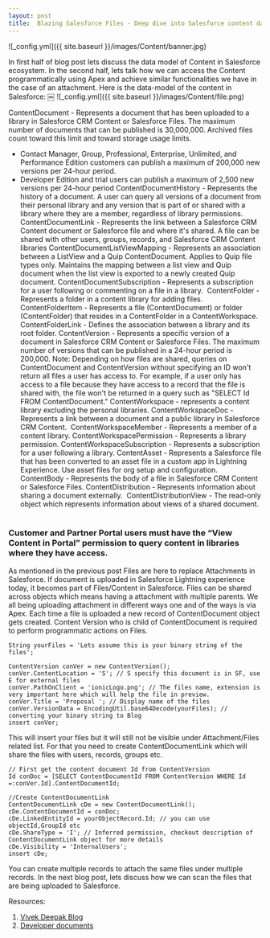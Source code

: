```yaml
---
layout: post
title:  Blazing Salesforce Files - Deep dive into Salesforce content data model (Blog-2)
---
```


![_config.yml]({{ site.baseurl }}/images/Content/banner.jpg)

In first half of blog post lets discuss the data model of Content in Salesforce ecosystem. In the second half, lets talk how we can access the Content programmatically using Apex and achieve similar functionalities we have in the case of an attachment. Here is the data-model of the content in Salesforce:
￼
![_config.yml]({{ site.baseurl }}/images/Content/file.png)

ContentDocument - Represents a document that has been uploaded to a library in Salesforce CRM Content or Salesforce Files. The maximum number of documents that can be published is 30,000,000. Archived files count toward this limit and toward storage usage limits.
* Contact Manager, Group, Professional, Enterprise, Unlimited, and Performance Edition customers can publish a maximum of 200,000 new versions per 24-hour period.
* Developer Edition and trial users can publish a maximum of 2,500 new versions per 24-hour period
ContentDocumentHistory - Represents the history of a document. A user can query all versions of a document from their personal library and any version that is part of or shared with a library where they are a member, regardless of library permissions.
ContentDocumentLink - Represents the link between a Salesforce CRM Content document or Salesforce file and where it's shared. A file can be shared with other users, groups, records, and Salesforce CRM Content libraries
ContentDocumentListViewMapping - Represents an association between a ListView and a Quip ContentDocument. Applies to Quip file types only. Maintains the mapping between a list view and Quip document when the list view is exported to a newly created Quip document.
ContentDocumentSubscription - Represents a subscription for a user following or commenting on a file in a library. 
ContentFolder - Represents a folder in a content library for adding files. 
ContentFolderItem - Represents a file (ContentDocument) or folder (ContentFolder) that resides in a ContentFolder in a ContentWorkspace. 
ContentFolderLink - Defines the association between a library and its root folder.
ContentVersion - Represents a specific version of a document in Salesforce CRM Content or Salesforce Files.
The maximum number of versions that can be published in a 24-hour period is 200,000.
Note: Depending on how files are shared, queries on ContentDocument and ContentVersion without specifying an ID won't return all files a user has access to. For example, if a user only has access to a file because they have access to a record that the file is shared with, the file won't be returned in a query such as "SELECT Id FROM ContentDocument."
ContentWorkspace -  represents a content library excluding the personal libraries. 
ContentWorkspaceDoc -Represents a link between a document and a public library in Salesforce CRM Content. 
ContentWorkspaceMember - Represents a member of a content library.
ContentWorkspacePermission - Represents a library permission.
ContentWorkspaceSubscription - Represents a subscription for a user following a library.
ContentAsset - Represents a Salesforce file that has been converted to an asset file in a custom app in Lightning Experience. Use asset files for org setup and configuration.
ContentBody - Represents the body of a file in Salesforce CRM Content or Salesforce Files.
ContentDistribution - Represents information about sharing a document externally. 
ContentDistributionView - The read-only object which represents information about views of a shared document.   
### Customer and Partner Portal users must have the “View Content in Portal” permission to query content in libraries where they have access. 

As mentioned in the previous post Files are here to replace Attachments in Salesforce. If document is uploaded in Salesforce Lightning experience today, it becomes part of Files/Content in Salesforce. Files can be shared across objects which means having a attachment with multiple parents. We all being uploading attachment in different ways one and of the ways is via Apex. Each time a file is uploaded a new record of ContentDocument object gets created. Content Version who is child of ContentDocument is required to perform programmatic actions on Files. 

```
String yourFiles = 'Lets assume this is your binary string of the files';
 
ContentVersion conVer = new ContentVersion();
conVer.ContentLocation = 'S'; // S specify this document is in SF, use E for external files
conVer.PathOnClient = 'ionicLogo.png'; // The files name, extension is very important here which will help the file in preview.
conVer.Title = 'Proposal '; // Display name of the files
conVer.VersionData = EncodingUtil.base64Decode(yourFiles); // converting your binary string to Blog
insert conVer;

```
This will insert your files but it will still not be visible under Attachment/Files related list. For that you need to create
ContentDocumentLink which will share the files with users, records, groups etc.

```
// First get the content document Id from ContentVersion
Id conDoc = [SELECT ContentDocumentId FROM ContentVersion WHERE Id =:conVer.Id].ContentDocumentId;
 
//Create ContentDocumentLink
ContentDocumentLink cDe = new ContentDocumentLink();
cDe.ContentDocumentId = conDoc;
cDe.LinkedEntityId = yourObjectRecord.Id; // you can use objectId,GroupId etc
cDe.ShareType = 'I'; // Inferred permission, checkout description of ContentDocumentLink object for more details
cDe.Visibility = 'InternalUsers';
insert cDe;

```
You can create multiple records to attach the same files under multiple records. In the next blog post, lets discuss how we can scan the files that are being uploaded to Salesforce.

Resources:
1. [Vivek Deepak Blog](https://vivekdeepak.wordpress.com/2017/07/05/upload-files-as-attachment-using-apex-salesforce/)
2. [Developer documents](https://developer.salesforce.com/docs/atlas.en-us.object_reference.meta/object_reference/sforce_api_objects.htm)
